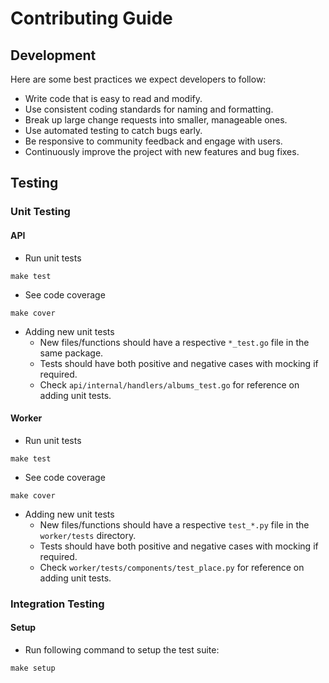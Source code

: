 # Contributing Guide

## Development
Here are some best practices we expect developers to follow:
- Write code that is easy to read and modify.
- Use consistent coding standards for naming and formatting.
- Break up large change requests into smaller, manageable ones.
- Use automated testing to catch bugs early.
- Be responsive to community feedback and engage with users.
- Continuously improve the project with new features and bug fixes.

## Testing

### Unit Testing

#### API
- Run unit tests
```
make test
```
- See code coverage
```
make cover
```
- Adding new unit tests  
  - New files/functions should have a respective `*_test.go` file in the same package.
  - Tests should have both positive and negative cases with mocking if required.
  - Check `api/internal/handlers/albums_test.go` for reference on adding unit tests.

#### Worker
- Run unit tests
```
make test
```
- See code coverage
```
make cover
```
- Adding new unit tests  
  - New files/functions should have a respective `test_*.py` file in the `worker/tests` directory.
  - Tests should have both positive and negative cases with mocking if required.
  - Check `worker/tests/components/test_place.py` for reference on adding unit tests.

### Integration Testing

#### Setup
- Run following command to setup the test suite:
```
make setup
```